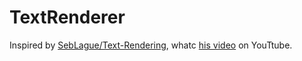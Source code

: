# TextRenderer
Inspired by [SebLague/Text-Rendering](https://github.com/SebLague/Text-Rendering), whatc [his video](https://youtu.be/SO83KQuuZvg?si=mAx_Q-HN7xg6Oa3U) on YouTtube.

